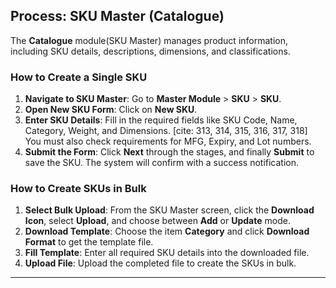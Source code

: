 ## Process:  SKU Master (Catalogue)

The **Catalogue** module(SKU Master) manages product information, including SKU details, descriptions, dimensions, and classifications. 

### How to Create a Single SKU

1. **Navigate to SKU Master**: Go to **Master Module** > **SKU** > **SKU**. 
2. **Open New SKU Form**: Click on **New SKU**. 
3. **Enter SKU Details**: Fill in the required fields like SKU Code, Name, Category, Weight, and Dimensions. [cite: 313, 314, 315, 316, 317, 318] You must also check requirements for MFG, Expiry, and Lot numbers. 
4. **Submit the Form**: Click **Next** through the stages, and finally **Submit** to save the SKU. The system will confirm with a success notification. 

### How to Create SKUs in Bulk

1. **Select Bulk Upload**: From the SKU Master screen, click the **Download Icon**, select **Upload**, and choose between **Add** or **Update** mode. 
2. **Download Template**: Choose the item **Category** and click **Download Format** to get the template file. 
3. **Fill Template**: Enter all required SKU details into the downloaded file. 
4. **Upload File**: Upload the completed file to create the SKUs in bulk. 

---